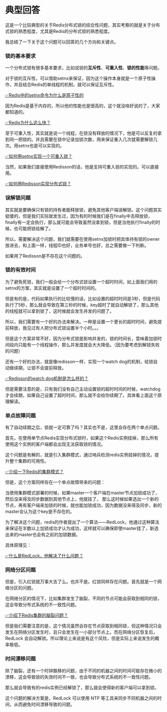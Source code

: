 # 典型回答


这是一个比较典型的关于Redis分布式锁的综合性问题，其实考察的就是关于分布式锁的熟悉程度，尤其是Redis的分布式锁的熟悉程度。



我总结了一下关于这个问题可以回答的几个方向和关键点。



### 锁的基本要求


一个分布式锁有很多基本要求，比如说锁的**互斥性**、**可重入性**、**锁的性能**等问题。



对于锁的互斥性，可以借助setnx来保证，因为这个操作本身就是一个原子性操作，并且结合Redis的单线程的机制，就可以保证互斥性。



[✅Redis中的setnx命令为什么是原子性的](https://www.yuque.com/hollis666/qyhor6/wc784r8azzgcxxi4)



因为Redis是基于内存的，所以他的性能也是很高的，这个就没啥好说的了，大家都知道的。



[✅Redis为什么这么快？](https://www.yuque.com/hollis666/qyhor6/kc7dw3)



至于可重入性，其实就是说一个线程，在锁没有释放的情况下，他是可以反复的拿到同一把锁的。并且需要在锁中记录加锁次数，用来保证重入几次就需要解锁几次。用setnx也是可以实现的。



[✅如何用setnx实现一个可重入锁？](https://www.yuque.com/hollis666/qyhor6/ponw7kdrqasbrgoz)





当然，如果我们直接使用Redisson的话，他是支持可重入锁的实现的。可以直接用。



[✅如何用Redisson实现分布式锁？](https://www.yuque.com/hollis666/qyhor6/gdsvngueclva39ve)



### 误解锁问题


其实就是要确保只有锁的持有者能释放锁，避免其他客户端误解锁。这个问题其实挺傻的，但是我们实际就发生过，因为有的时候我们是在finally中去释放锁，finally有一定会执行，那么就可能会导致虽然没拿到锁，但是当他执行finally的时候，也可能把锁给解了。



所以，需要解决这个问题，我们就需要在使用setnx加锁时把具体持有锁的owner放进去，和上面一样，线程ID也好，业务单号也好，总之需要做一下判断。



如果用了Redisson是不存在这个问题的。



### 锁的有效时间


为了避免死锁，我们一般会给一个分布式锁设置一个超时时间，如上面我们用的setnx的方案，其实就是设置了一个超时时间的。



但是有的是，代码如果执行的比较慢的话，比如设置的超时时间是3秒，但是代码执行了5秒，那么就会导致在第三秒的时候，key超时了就自动解锁了，那么其他的线程就可以拿到锁了，这时候就会发生并发的问题了。



所以，我们需要有一个好的办法来解决。一种是设置一个更长的超时时间，避免提前释放，我见过有人把分布式锁设置半个小时。。。



但是这个方案非常不好，因为分布式锁是影响并发的，锁的时间长，意味着加锁时间段内只能有一个线程操作，那么并发度就会大大降低。（因为要考虑到解锁失败的问题）



还有一个好的办法，就是像redisson一样，实现一个watch dog的机制，给锁自动做续期，让锁不会提前释放。



[✅Redisson的watch dog机制是怎么样的？](https://www.yuque.com/hollis666/qyhor6/fg0f0wh41g8eu5ik)



但是需要注意的是，只有我们没有自己主动设置锁的超时时间的时候，watchdog才会续期，如果自己设置了超时时间，那么就不会给你续期了。具体看上面这个原理解读。



### 单点故障问题


有了自动续期之后，锁就一定可靠了吗？其实也不是，这里会存在两个单点问题。



首先，在使用单节点Redis实现分布式锁时，如果这个Redis实例挂掉，那么所有使用这个实例的客户端都会出现无法获取锁的情况。



这个问题是有解的，就是引入集群模式，通过哨兵检测redis实例挂掉的情况，提升整个集群的可用性。



[✅介绍一下Redis的集群模式？](https://www.yuque.com/hollis666/qyhor6/namhuv165lorwudw)



但是，这个方案同样存在一个单点故障带来的问题：



当使用集群模式部署的时候，如果master一个客户端在master节点加锁成功了，然后没来得及同步数据到其他节点上，他就挂了， 那么这时候如果选出一个新的节点，再有客户端来加锁的时候，就也能加锁成功，因为数据没来得及同步，新的master会认为这个key是不存在的。



为了解决这个问题，redis的作者提出了一个算法——RedLock，他通过这种算法来保证在半数以上加锁成功才认为成功，这样就可以确保即使master挂了，新选出来的master也会有之前的加锁数据。



具体原理见：



[✅什么是RedLock，他解决了什么问题？](https://www.yuque.com/hollis666/qyhor6/lxzg0ubs2xpvenxw)





### 网络分区问题


但是，引入红锁就万事大吉了么。也并不是。红锁同样存在问题。首先就是一个网络分区的问题。



在网络分区的情况下，比如集群发生了脑裂，不同的节点可能会获取到相同的锁，这会导致分布式系统的不一致性问题。



[✅介绍下Redis集群的脑裂问题？](https://www.yuque.com/hollis666/qyhor6/zt94705fhgxs5aa0)



但是我们需要注意的是，这个情况虽然会存在节点获取到相同锁，但这种情况只会发生在网络分区发生时，且只会发生在一小部分节点上。而在网络分区恢复后，RedLock 会自动解锁。所以理论上来说是有这个风险，但是实际上来说发生的概率极低。



### 时间漂移问题


除了脑裂，还有一个时钟飘移的问题，由于不同的机器之间的时间可能存在微小的漂移，这会导致锁的失效时间不一致，也会导致分布式系统的不一致性问题。



那么就会导致有的redis实例已经解锁了，那么就会使得新的客户端可以拿到锁。



这个问题的解决方案是，RedLock 可以使用 NTP 等工具来同步不同机器之间的时间，从而避免时间漂移导致的问题。

